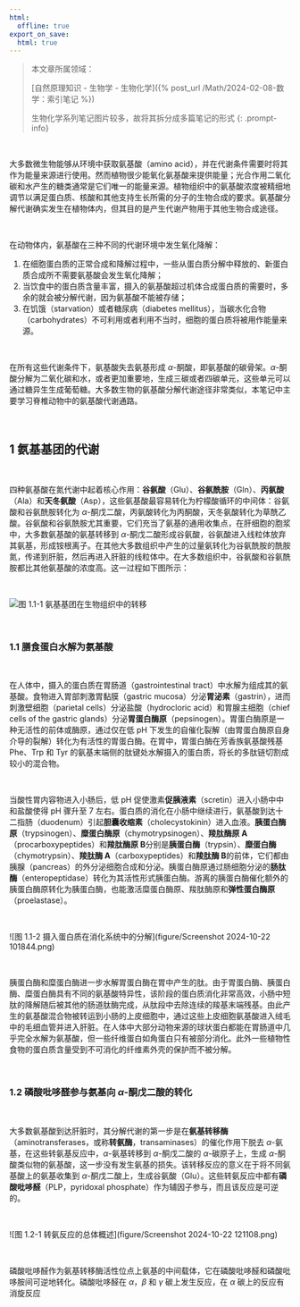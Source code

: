 ```yaml
---
html:
  offline: true
export_on_save: 
  html: true
---
```


> 本文章所属领域：
>
> [自然原理知识 - 生物学 - 生物化学]({% post_url /Math/2024-02-08-数学：索引笔记 %})
>
> 生物化学系列笔记图片较多，故将其拆分成多篇笔记的形式
{: .prompt-info}

<br>


大多数微生物能够从环境中获取氨基酸（amino acid），并在代谢条件需要时将其作为能量来源进行使用。然而植物很少能氧化氨基酸来提供能量；光合作用二氧化碳和水产生的糖类通常是它们唯一的能量来源。植物组织中的氨基酸浓度被精细地调节以满足蛋白质、核酸和其他支持生长所需的分子的生物合成的要求。氨基酸分解代谢确实发生在植物体内，但其目的是产生代谢产物用于其他生物合成途径。

<br>

在动物体内，氨基酸在三种不同的代谢环境中发生氧化降解：
1. 在细胞蛋白质的正常合成和降解过程中，一些从蛋白质分解中释放的、新蛋白质合成所不需要氨基酸会发生氧化降解；
2. 当饮食中的蛋白质含量丰富，摄入的氨基酸超过机体合成蛋白质的需要时，多余的就会被分解代谢，因为氨基酸不能被存储；
3. 在饥饿（starvation）或者糖尿病（diabetes mellitus），当碳水化合物（carbohydrates）不可利用或者利用不当时，细胞的蛋白质将被用作能量来源。

<br>

在所有这些代谢条件下，氨基酸失去氨基形成 $\alpha$-酮酸，即氨基酸的碳骨架。$\alpha$-酮酸分解为二氧化碳和水，或者更加重要地，生成三碳或者四碳单元，这些单元可以通过糖异生生成葡萄糖。大多数生物的氨基酸分解代谢途径非常类似，本笔记中主要学习脊椎动物中的氨基酸代谢通路。

<br>

## 1 氨基基团的代谢

<br>

四种氨基酸在氮代谢中起着核心作用：**谷氨酸**（Glu）、**谷氨酰胺**（Gln）、**丙氨酸**（Ala）和**天冬氨酸**（Asp），这些氨基酸最容易转化为柠檬酸循环的中间体：谷氨酸和谷氨酰胺转化为 $\alpha$-酮戊二酸，丙氨酸转化为丙酮酸，天冬氨酸转化为草酰乙酸。谷氨酸和谷氨酰胺尤其重要，它们充当了氨基的通用收集点，在肝细胞的胞浆中，大多数氨基酸的氨基转移到 $\alpha$-酮戊二酸形成谷氨酸，谷氨酸进入线粒体放弃其氨基，形成铵根离子。在其他大多数组织中产生的过量氨转化为谷氨酰胺的酰胺氮，传递到肝脏，然后再进入肝脏的线粒体中。在大多数组织中，谷氨酸和谷氨酰胺都比其他氨基酸的浓度高。这一过程如下图所示：

<br>

![图 1.1-1 氨基基团在生物组织中的转移](https://picbed.huaier-ashgrey.top/figure/Screenshot%202024-10-21%20202246.png)

<br>

### 1.1 膳食蛋白水解为氨基酸

<br>

在人体中，摄入的蛋白质在胃肠道（gastrointestinal tract）中水解为组成其的氨基酸。食物进入胃部刺激胃黏膜（gastric mucosa）分泌**胃泌素**（gastrin），进而刺激壁细胞（parietal cells）分泌盐酸（hydrocloric acid）和胃腺主细胞（chief cells of the gastric glands）分泌**胃蛋白酶原**（pepsinogen）。胃蛋白酶原是一种无活性的前体或酶原，通过仅在低 pH 下发生的自催化裂解（由胃蛋白酶原自身介导的裂解）转化为有活性的胃蛋白酶。在胃中，胃蛋白酶在芳香族氨基酸残基 Phe、Trp 和 Tyr 的氨基末端侧的肽键处水解摄入的蛋白质，将长的多肽链切割成较小的混合物。

<br>

当酸性胃内容物进入小肠后，低 pH 促使激素**促胰液素**（scretin）进入小肠中中和盐酸使得 pH 骤升至 7 左右。蛋白质的消化在小肠中继续进行，氨基酸到达十二指肠（duodenum）引起**胆囊收缩素**（cholecystokinin）进入血液。**胰蛋白酶原**（trypsinogen）、**糜蛋白酶原**（chymotrypsinogen）、**羧肽酶原 A**（procarboxypeptides）和**羧肽酶原 B**分别是**胰蛋白酶**（trypsin）、**糜蛋白酶**（chymotrypsin）、**羧肽酶 A**（carboxypeptides）和**羧肽酶 B**的前体，它们都由胰腺（pancreas）的外分泌细胞合成和分泌。胰蛋白酶原通过肠细胞分泌的**肠肽酶**（enteropeptidase）转化为其活性形式胰蛋白酶。游离的胰蛋白酶催化额外的胰蛋白酶原转化为胰蛋白酶，也能激活糜蛋白酶原、羧肽酶原和**弹性蛋白酶原**（proelastase）。

<br>

![图 1.1-2 摄入蛋白质在消化系统中的分解](figure/Screenshot 2024-10-22 101844.png)

<br>

胰蛋白酶和糜蛋白酶进一步水解胃蛋白酶在胃中产生的肽。由于胃蛋白酶、胰蛋白酶、糜蛋白酶具有不同的氨基酸特异性，该阶段的蛋白质消化非常高效，小肠中短肽的降解随后被其他的肠道肽酶完成，从肽段中去除连续的羧基末端残基。由此产生的氨基酸混合物被转运到小肠的上皮细胞中，通过这些上皮细胞氨基酸进入绒毛中的毛细血管并进入肝脏。在人体中大部分动物来源的球状蛋白都能在胃肠道中几乎完全水解为氨基酸，但一些纤维蛋白如角蛋白只有被部分消化。此外一些植物性食物的蛋白质含量受到不可消化的纤维素外壳的保护而不被分解。

<br>

### 1.2 磷酸吡哆醛参与氨基向 $\alpha$-酮戊二酸的转化

<br>

大多数氨基酸到达肝脏时，其分解代谢的第一步是在**氨基转移酶**（aminotransferases，或称**转氨酶**，transaminases）的催化作用下脱去 $\alpha$-氨基，在这些转氨基反应中，$\alpha$-氨基转移到 $\alpha$-酮戊二酸的 $\alpha$-碳原子上，生成 $\alpha$-酮酸类似物的氨基酸，这一步没有发生氨基的损失。该转移反应的意义在于将不同氨基酸上的氨基收集到 $\alpha$-酮戊二酸上，生成谷氨酸（Glu）。这些转氨反应中都有**磷酸吡哆醛**（PLP，pyridoxal phosphate）作为辅因子参与，而且该反应是可逆的。

<br>

![图 1.2-1 转氨反应的总体概述](figure/Screenshot 2024-10-22 121108.png)

<br>

磷酸吡哆醛作为氨基转移酶活性位点上氨基的中间载体，它在磷酸吡哆醛和磷酸吡哆胺间可逆地转化。磷酸吡哆醛在 $\alpha$，$\beta$ 和 $\gamma$ 碳上发生反应，在 $\alpha$ 碳上的反应有消旋反应